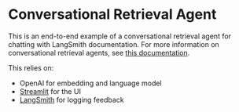 # Conversational Retrieval Agent

This is an end-to-end example of a conversational retrieval agent for chatting with LangSmith documentation.
For more information on conversational retrieval agents, see [this documentation](https://python.langchain.com/docs/use_cases/question_answering/how_to/conversational_retrieval_agents).

This relies on:

- OpenAI for embedding and language model
- [Streamlit](https://github.com/langchain-ai/streamlit-agent) for the UI
- [LangSmith](https://docs.smith.langchain.com/) for logging feedback

